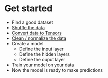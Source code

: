 # Get started

- Find a good dataset 
- [Shuffle the data](best_practices.md#shuffle-your-data)
- [Convert data to Tensors](best_practices.md#convert-to-tensors)
- [Clean / normalize the data](best_practices.md#normalize-the-data) 
- Create a model 
  - Define the input layer 
  - Define the hidden layers 
  - Define the ouput layer 
- Train your model on your data 
- Now the model is ready to make predictions
